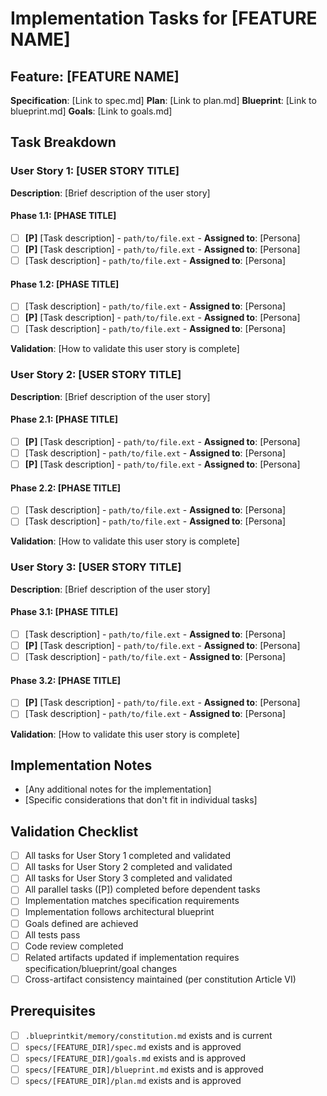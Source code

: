 # Implementation Tasks for [FEATURE NAME]

## Feature: [FEATURE NAME]
**Specification**: [Link to spec.md]
**Plan**: [Link to plan.md]
**Blueprint**: [Link to blueprint.md]
**Goals**: [Link to goals.md]

## Task Breakdown

### User Story 1: [USER STORY TITLE]
**Description**: [Brief description of the user story]

#### Phase 1.1: [PHASE TITLE]
- [ ] **[P]** [Task description] - `path/to/file.ext` - **Assigned to**: [Persona]
- [ ] **[P]** [Task description] - `path/to/file.ext` - **Assigned to**: [Persona]
- [ ] [Task description] - `path/to/file.ext` - **Assigned to**: [Persona]

#### Phase 1.2: [PHASE TITLE]
- [ ] [Task description] - `path/to/file.ext` - **Assigned to**: [Persona]
- [ ] **[P]** [Task description] - `path/to/file.ext` - **Assigned to**: [Persona]
- [ ] [Task description] - `path/to/file.ext` - **Assigned to**: [Persona]

**Validation**: [How to validate this user story is complete]

### User Story 2: [USER STORY TITLE]
**Description**: [Brief description of the user story]

#### Phase 2.1: [PHASE TITLE]
- [ ] **[P]** [Task description] - `path/to/file.ext` - **Assigned to**: [Persona]
- [ ] [Task description] - `path/to/file.ext` - **Assigned to**: [Persona]
- [ ] **[P]** [Task description] - `path/to/file.ext` - **Assigned to**: [Persona]

#### Phase 2.2: [PHASE TITLE]
- [ ] [Task description] - `path/to/file.ext` - **Assigned to**: [Persona]
- [ ] [Task description] - `path/to/file.ext` - **Assigned to**: [Persona]

**Validation**: [How to validate this user story is complete]

### User Story 3: [USER STORY TITLE]
**Description**: [Brief description of the user story]

#### Phase 3.1: [PHASE TITLE]
- [ ] [Task description] - `path/to/file.ext` - **Assigned to**: [Persona]
- [ ] **[P]** [Task description] - `path/to/file.ext` - **Assigned to**: [Persona]
- [ ] [Task description] - `path/to/file.ext` - **Assigned to**: [Persona]

#### Phase 3.2: [PHASE TITLE]
- [ ] **[P]** [Task description] - `path/to/file.ext` - **Assigned to**: [Persona]
- [ ] [Task description] - `path/to/file.ext` - **Assigned to**: [Persona]

**Validation**: [How to validate this user story is complete]

## Implementation Notes
- [Any additional notes for the implementation]
- [Specific considerations that don't fit in individual tasks]

## Validation Checklist
- [ ] All tasks for User Story 1 completed and validated
- [ ] All tasks for User Story 2 completed and validated
- [ ] All tasks for User Story 3 completed and validated
- [ ] All parallel tasks ([P]) completed before dependent tasks
- [ ] Implementation matches specification requirements
- [ ] Implementation follows architectural blueprint
- [ ] Goals defined are achieved
- [ ] All tests pass
- [ ] Code review completed
- [ ] Related artifacts updated if implementation requires specification/blueprint/goal changes
- [ ] Cross-artifact consistency maintained (per constitution Article VI)

## Prerequisites
- [ ] `.blueprintkit/memory/constitution.md` exists and is current
- [ ] `specs/[FEATURE_DIR]/spec.md` exists and is approved
- [ ] `specs/[FEATURE_DIR]/goals.md` exists and is approved
- [ ] `specs/[FEATURE_DIR]/blueprint.md` exists and is approved
- [ ] `specs/[FEATURE_DIR]/plan.md` exists and is approved